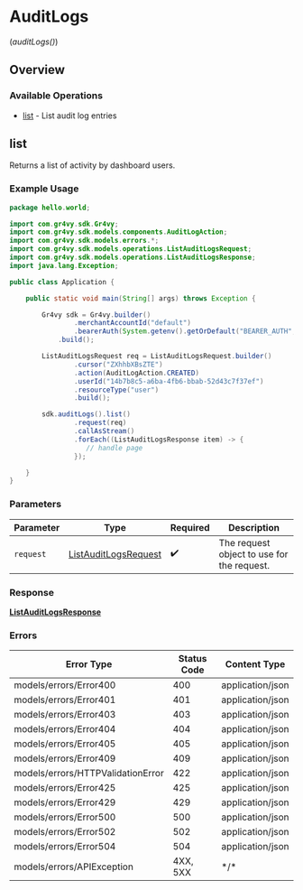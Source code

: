 # AuditLogs
(*auditLogs()*)

## Overview

### Available Operations

* [list](#list) - List audit log entries

## list

Returns a list of activity by dashboard users.

### Example Usage

```java
package hello.world;

import com.gr4vy.sdk.Gr4vy;
import com.gr4vy.sdk.models.components.AuditLogAction;
import com.gr4vy.sdk.models.errors.*;
import com.gr4vy.sdk.models.operations.ListAuditLogsRequest;
import com.gr4vy.sdk.models.operations.ListAuditLogsResponse;
import java.lang.Exception;

public class Application {

    public static void main(String[] args) throws Exception {

        Gr4vy sdk = Gr4vy.builder()
                .merchantAccountId("default")
                .bearerAuth(System.getenv().getOrDefault("BEARER_AUTH", ""))
            .build();

        ListAuditLogsRequest req = ListAuditLogsRequest.builder()
                .cursor("ZXhhbXBsZTE")
                .action(AuditLogAction.CREATED)
                .userId("14b7b8c5-a6ba-4fb6-bbab-52d43c7f37ef")
                .resourceType("user")
                .build();

        sdk.auditLogs().list()
                .request(req)
                .callAsStream()
                .forEach((ListAuditLogsResponse item) -> {
                   // handle page
                });

    }
}
```

### Parameters

| Parameter                                                               | Type                                                                    | Required                                                                | Description                                                             |
| ----------------------------------------------------------------------- | ----------------------------------------------------------------------- | ----------------------------------------------------------------------- | ----------------------------------------------------------------------- |
| `request`                                                               | [ListAuditLogsRequest](../../models/operations/ListAuditLogsRequest.md) | :heavy_check_mark:                                                      | The request object to use for the request.                              |

### Response

**[ListAuditLogsResponse](../../models/operations/ListAuditLogsResponse.md)**

### Errors

| Error Type                        | Status Code                       | Content Type                      |
| --------------------------------- | --------------------------------- | --------------------------------- |
| models/errors/Error400            | 400                               | application/json                  |
| models/errors/Error401            | 401                               | application/json                  |
| models/errors/Error403            | 403                               | application/json                  |
| models/errors/Error404            | 404                               | application/json                  |
| models/errors/Error405            | 405                               | application/json                  |
| models/errors/Error409            | 409                               | application/json                  |
| models/errors/HTTPValidationError | 422                               | application/json                  |
| models/errors/Error425            | 425                               | application/json                  |
| models/errors/Error429            | 429                               | application/json                  |
| models/errors/Error500            | 500                               | application/json                  |
| models/errors/Error502            | 502                               | application/json                  |
| models/errors/Error504            | 504                               | application/json                  |
| models/errors/APIException        | 4XX, 5XX                          | \*/\*                             |